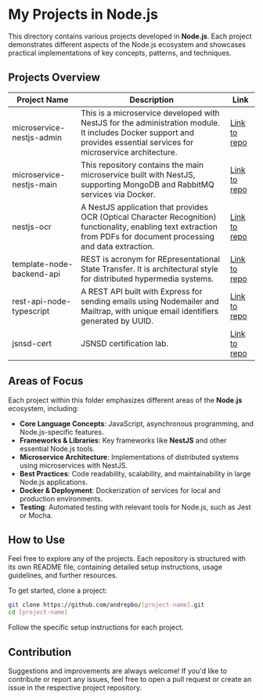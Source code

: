 # My Projects in Node.js

This directory contains various projects developed in **Node.js**. Each project demonstrates different aspects of the Node.js ecosystem and showcases practical implementations of key concepts, patterns, and techniques.

## Projects Overview

| Project Name                      | Description | Link |
| ---------------------------------- | ----------- | ---- |
| microservice-nestjs-admin          | This is a microservice developed with NestJS for the administration module. It includes Docker support and provides essential services for microservice architecture. | [Link to repo](https://github.com/andrepbo/microservice-nestjs-admin) |
| microservice-nestjs-main           | This repository contains the main microservice built with NestJS, supporting MongoDB and RabbitMQ services via Docker. | [Link to repo](https://github.com/andrepbo/microservice-nestjs-main) |
| nestjs-ocr                         | A NestJS application that provides OCR (Optical Character Recognition) functionality, enabling text extraction from PDFs for document processing and data extraction. | [Link to repo](https://github.com/andrepbo/nestjs-ocr) |
| template-node-backend-api                         | REST is acronym for REpresentational State Transfer. It is architectural style for distributed hypermedia systems. | [Link to repo](https://github.com/andrepbo/template-node-backend-api) |
| rest-api-node-typescript                         | A REST API built with Express for sending emails using Nodemailer and Mailtrap, with unique email identifiers generated by UUID. | [Link to repo](https://github.com/andrepbo/rest-api-node-typescript) |
| jsnsd-cert                         | JSNSD certification lab. | [Link to repo](https://github.com/andrepbo/jsnsd-cert) |


## Areas of Focus

Each project within this folder emphasizes different areas of the **Node.js** ecosystem, including:

- **Core Language Concepts**: JavaScript, asynchronous programming, and Node.js-specific features.
- **Frameworks & Libraries**: Key frameworks like **NestJS** and other essential Node.js tools.
- **Microservice Architecture**: Implementations of distributed systems using microservices with NestJS.
- **Best Practices**: Code readability, scalability, and maintainability in large Node.js applications.
- **Docker & Deployment**: Dockerization of services for local and production environments.
- **Testing**: Automated testing with relevant tools for Node.js, such as Jest or Mocha.

## How to Use

Feel free to explore any of the projects. Each repository is structured with its own README file, containing detailed setup instructions, usage guidelines, and further resources.

To get started, clone a project:

```bash
git clone https://github.com/andrepbo/[project-name].git
cd [project-name]
```

Follow the specific setup instructions for each project.

## Contribution

Suggestions and improvements are always welcome! If you'd like to contribute or report any issues, feel free to open a pull request or create an issue in the respective project repository.
